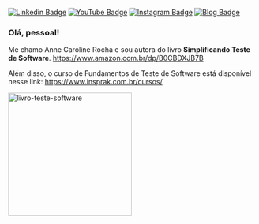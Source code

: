 [![Linkedin Badge](https://img.shields.io/badge/-LinkedIn-blue?style=flat-square&logo=Linkedin&logoColor=white&link=https://www.linkedin.com/in/annecaroline)](https://www.linkedin.com/in/annecaroline)
[![YouTube Badge](https://img.shields.io/badge/-YouTube-f1311c?style=flat-square&labelColor=f1311c&logo=youtube&logoColor=white&link=https://www.youtube.com/@annerocha_qa)](https://www.youtube.com/@annerocha_qa)
[![Instagram Badge](https://img.shields.io/badge/-Instagram-orange?style=flat-square&logo=Instagram&logoColor=white&link=https://www.instagram.com/annerocha_qa)](https://www.instagram.com/annerocha_qa)
[![Blog Badge](https://img.shields.io/badge/Blog-GTSW-green)](https://medium.com/gtsw)

### Olá, pessoal! 

Me chamo Anne Caroline Rocha e sou autora do livro **Simplificando Teste de Software**.  https://www.amazon.com.br/dp/B0CBDXJB7B 

Além disso, o curso de Fundamentos de Teste de Software está disponível nesse link: https://www.insprak.com.br/cursos/


<a href="https://www.amazon.com.br/dp/B0CBDXJB7B" target="_blank">
  <img src="https://carolsprak.github.io/books/capa.png" alt="livro-teste-software" width="250" height="auto">
</a>

<!-- div align="center">
  <img height="180em" src="https://github-readme-stats.vercel.app/api/top-langs/?username=carolsprak&layout=compact&langs_count=16&theme=dracula"/>
</div -->



<!--
**carolsprak/carolsprak** is a ✨ _special_ ✨ repository because its `README.md` (this file) appears on your GitHub profile.

Here are some ideas to get you started:

- 🔭 I’m currently working on ...
-  I’m currently learning ...
- 👯 I’m looking to collaborate on ...
-  I’m looking for help with ...
-  Ask me about ...
- 📫 How to reach me: ...
-  Pronouns: ...
- ⚡ Fun fact: ...
-->
